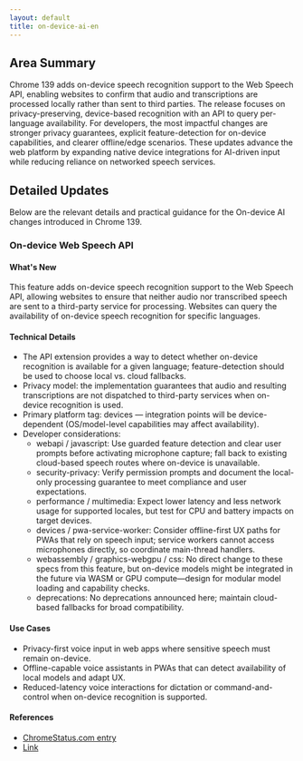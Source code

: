 ```yaml
---
layout: default
title: on-device-ai-en
---
```


## Area Summary

Chrome 139 adds on-device speech recognition support to the Web Speech API, enabling websites to confirm that audio and transcriptions are processed locally rather than sent to third parties. The release focuses on privacy-preserving, device-based recognition with an API to query per-language availability. For developers, the most impactful changes are stronger privacy guarantees, explicit feature-detection for on-device capabilities, and clearer offline/edge scenarios. These updates advance the web platform by expanding native device integrations for AI-driven input while reducing reliance on networked speech services.

## Detailed Updates

Below are the relevant details and practical guidance for the On-device AI changes introduced in Chrome 139.

### On-device Web Speech API

#### What's New
This feature adds on-device speech recognition support to the Web Speech API, allowing websites to ensure that neither audio nor transcribed speech are sent to a third-party service for processing. Websites can query the availability of on-device speech recognition for specific languages.

#### Technical Details
- The API extension provides a way to detect whether on-device recognition is available for a given language; feature-detection should be used to choose local vs. cloud fallbacks.
- Privacy model: the implementation guarantees that audio and resulting transcriptions are not dispatched to third-party services when on-device recognition is used.
- Primary platform tag: devices — integration points will be device-dependent (OS/model-level capabilities may affect availability).
- Developer considerations:
  - webapi / javascript: Use guarded feature detection and clear user prompts before activating microphone capture; fall back to existing cloud-based speech routes where on-device is unavailable.
  - security-privacy: Verify permission prompts and document the local-only processing guarantee to meet compliance and user expectations.
  - performance / multimedia: Expect lower latency and less network usage for supported locales, but test for CPU and battery impacts on target devices.
  - devices / pwa-service-worker: Consider offline-first UX paths for PWAs that rely on speech input; service workers cannot access microphones directly, so coordinate main-thread handlers.
  - webassembly / graphics-webgpu / css: No direct change to these specs from this feature, but on-device models might be integrated in the future via WASM or GPU compute—design for modular model loading and capability checks.
  - deprecations: No deprecations announced here; maintain cloud-based fallbacks for broad compatibility.

#### Use Cases
- Privacy-first voice input in web apps where sensitive speech must remain on-device.
- Offline-capable voice assistants in PWAs that can detect availability of local models and adapt UX.
- Reduced-latency voice interactions for dictation or command-and-control when on-device recognition is supported.

#### References
- [ChromeStatus.com entry](https://chromestatus.com/feature/6090916291674112)
- [Link](https://webaudio.github.io/web-speech-api)
